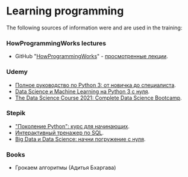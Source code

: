 # Learning programming

The following sources of information were and are used in the training:

### HowProgrammingWorks lectures
+ GitHub "[HowProgrammingWorks](https://github.com/HowProgrammingWorks/Index/blob/master/Courses/Fundamentals.md)" - [просмотренные лекции](./JavaScript/HowProgrammingWorks/README.md).

### Udemy
+ [Полное руководство по Python 3: от новичка до специалиста](https://www.udemy.com/course/bestpython/).
+ [Data Science и Machine Learning на Python 3 с нуля](https://www.udemy.com/course/data-science-python-3/).
+ [The Data Science Course 2021: Complete Data Science Bootcamp](https://www.udemy.com/course/the-data-science-course-complete-data-science-bootcamp/).

### Stepik
+ ["Поколение Python": курс для начинающих](https://stepik.org/58852).
+ [Интерактивный тренажер по SQL](https://stepik.org/63054).
+ [Big Data и Data Science: начни погружение с нуля](https://stepik.org/101687).

### Books
+ Грокаем алгоритмы (Адитья Бхаргава)
